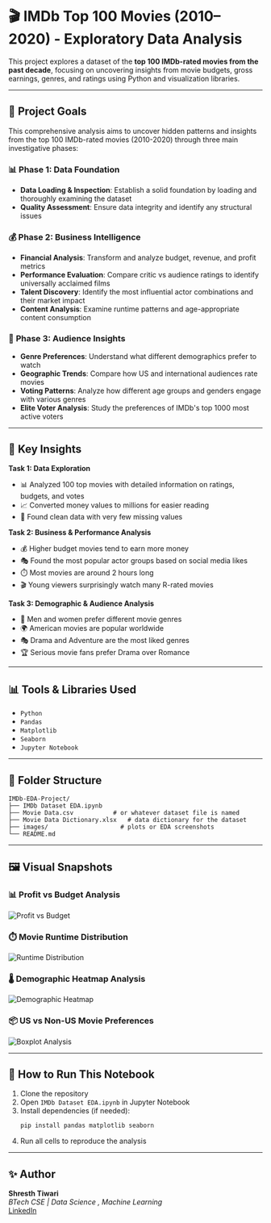 
# 🎬 IMDb Top 100 Movies (2010–2020) - Exploratory Data Analysis

This project explores a dataset of the **top 100 IMDb-rated movies from the past decade**, focusing on uncovering insights from movie budgets, gross earnings, genres, and ratings using Python and visualization libraries.

---

## 🎯 Project Goals

This comprehensive analysis aims to uncover hidden patterns and insights from the top 100 IMDb-rated movies (2010-2020) through three main investigative phases:

### 📊 **Phase 1: Data Foundation**
- **Data Loading & Inspection**: Establish a solid foundation by loading and thoroughly examining the dataset
- **Quality Assessment**: Ensure data integrity and identify any structural issues

### 💰 **Phase 2: Business Intelligence**
- **Financial Analysis**: Transform and analyze budget, revenue, and profit metrics
- **Performance Evaluation**: Compare critic vs audience ratings to identify universally acclaimed films
- **Talent Discovery**: Identify the most influential actor combinations and their market impact
- **Content Analysis**: Examine runtime patterns and age-appropriate content consumption

### 👥 **Phase 3: Audience Insights**
- **Genre Preferences**: Understand what different demographics prefer to watch
- **Geographic Trends**: Compare how US and international audiences rate movies
- **Voting Patterns**: Analyze how different age groups and genders engage with various genres
- **Elite Voter Analysis**: Study the preferences of IMDb's top 1000 most active voters

---

## 🧠 Key Insights

**Task 1: Data Exploration**
- 📊 Analyzed 100 top movies with detailed information on ratings, budgets, and votes
- 📈 Converted money values to millions for easier reading
- 🎯 Found clean data with very few missing values

**Task 2: Business & Performance Analysis**
- 💰 Higher budget movies tend to earn more money
- 🎭 Found the most popular actor groups based on social media likes
- ⏱️ Most movies are around 2 hours long
- 🎬 Young viewers surprisingly watch many R-rated movies

**Task 3: Demographic & Audience Analysis**
- 👥 Men and women prefer different movie genres
- 🌍 American movies are popular worldwide
- 🎭 Drama and Adventure are the most liked genres
- 🏆 Serious movie fans prefer Drama over Romance

---

## 📊 Tools & Libraries Used

- `Python`
- `Pandas`
- `Matplotlib`
- `Seaborn`
- `Jupyter Notebook`

---

## 📂 Folder Structure

```
IMDb-EDA-Project/
├── IMDb Dataset EDA.ipynb
├── Movie Data.csv           # or whatever dataset file is named
├── Movie Data Dictionary.xlsx   # data dictionary for the dataset
├── images/                    # plots or EDA screenshots
└── README.md
```

---

## 🖼️ Visual Snapshots

### 📊 Profit vs Budget Analysis
![Profit vs Budget](images/plot.png)

### ⏱️ Movie Runtime Distribution
![Runtime Distribution](images/runtime.png)

### 🌡️ Demographic Heatmap Analysis
![Demographic Heatmap](images/heatmap.png)

### 📦 US vs Non-US Movie Preferences
![Boxplot Analysis](images/boxplot.png)

---

## 🚀 How to Run This Notebook

1. Clone the repository
2. Open `IMDb Dataset EDA.ipynb` in Jupyter Notebook
3. Install dependencies (if needed):
   ```bash
   pip install pandas matplotlib seaborn
   ```
4. Run all cells to reproduce the analysis

---

## ✨ Author

**Shresth Tiwari**  
_BTech CSE | Data Science , Machine Learning_  
[LinkedIn](https://www.linkedin.com/in/shresth-tiwari-37b417300)
